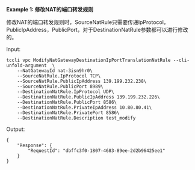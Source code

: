**Example 1: 修改NAT的端口转发规则**

修改NAT的端口转发规则时，SourceNatRule只需要传递IpProtocol，PublicIpAddress，PublicPort，对于DestinationNatRule参数都可以进行修改的。

Input: 

```
tccli vpc ModifyNatGatewayDestinationIpPortTranslationNatRule --cli-unfold-argument  \
    --NatGatewayId nat-3isn9hr0\
    --SourceNatRule.IpProtocol TCP\
    --SourceNatRule.PublicIpAddress 139.199.232.238\
    --SourceNatRule.PublicPort 8989\
    --DestinationNatRule.IpProtocol UDP\
    --DestinationNatRule.PublicIpAddress 139.199.232.226\
    --DestinationNatRule.PublicPort 8586\
    --DestinationNatRule.PrivateIpAddress 10.80.80.41\
    --DestinationNatRule.PrivatePort 8586\
    --DestinationNatRule.Description test_modify
```

Output: 
```
{
    "Response": {
        "RequestId": "dbffc3f0-1807-4683-89ee-2d2b96425ee1"
    }
}
```

